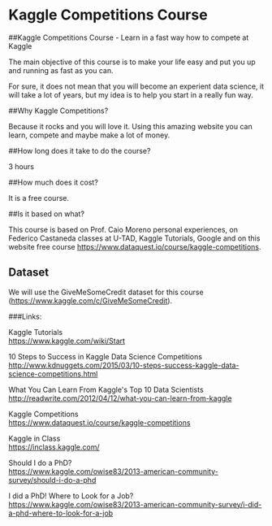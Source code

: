 # Kaggle Competitions Course

##Kaggle Competitions Course - Learn in a fast way how to compete at Kaggle

The main objective of this course is to make your life easy and put you up and running as fast as you can.

For sure, it does not mean that you will become an experient data science, it will take a lot of years, but my idea is to help you start in a really fun way.

##Why Kaggle Competitions?

Because it rocks and you will love it. Using this amazing website you can learn, compete and maybe make a lot of money.

##How long does it take to do the course?

3 hours

##How much does it cost?

It is a free course.

##Is it based on what?

This course is based on Prof. Caio Moreno personal experiences, on Federico Castaneda classes at U-TAD, Kaggle Tutorials, Google and on this website free course https://www.dataquest.io/course/kaggle-competitions.

## Dataset 

We will use the GiveMeSomeCredit dataset for this course (https://www.kaggle.com/c/GiveMeSomeCredit).

###Links:

Kaggle Tutorials<BR>
https://www.kaggle.com/wiki/Start<BR>

10 Steps to Success in Kaggle Data Science Competitions<BR>
http://www.kdnuggets.com/2015/03/10-steps-success-kaggle-data-science-competitions.html<BR>

What You Can Learn From Kaggle's Top 10 Data Scientists<BR> 
http://readwrite.com/2012/04/12/what-you-can-learn-from-kaggle<BR>

Kaggle Competitions<BR>
https://www.dataquest.io/course/kaggle-competitions<BR>

Kaggle in Class<BR>
https://inclass.kaggle.com/<BR>

Should I do a PhD?<BR>
https://www.kaggle.com/owise83/2013-american-community-survey/should-i-do-a-phd<BR>

I did a PhD! Where to Look for a Job?<BR>
https://www.kaggle.com/owise83/2013-american-community-survey/i-did-a-phd-where-to-look-for-a-job<BR>
